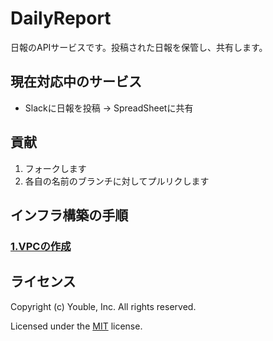# DailyReport

日報のAPIサービスです。投稿された日報を保管し、共有します。

## 現在対応中のサービス

* Slackに日報を投稿 → SpreadSheetに共有

## 貢献

1. フォークします
2. 各自の名前のブランチに対してプルリクします


## インフラ構築の手順

### [1.VPCの作成](doc/vpc.md)

## ライセンス

Copyright (c) Youble, Inc. All rights reserved.

Licensed under the [MIT](LICENSE.txt) license.

